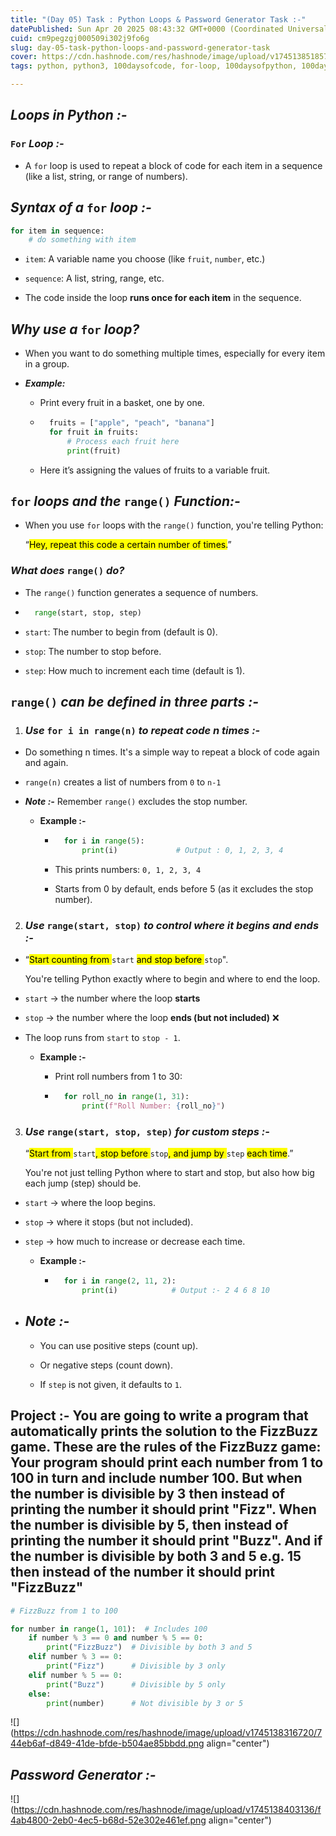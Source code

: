 ```yaml
---
title: "(Day 05) Task : Python Loops & Password Generator Task :-"
datePublished: Sun Apr 20 2025 08:43:32 GMT+0000 (Coordinated Universal Time)
cuid: cm9pegzgj000509i302j9fo6g
slug: day-05-task-python-loops-and-password-generator-task
cover: https://cdn.hashnode.com/res/hashnode/image/upload/v1745138518570/a94dd064-b7cb-47d7-b509-fb9681d0c7f0.jpeg
tags: python, python3, 100daysofcode, for-loop, 100daysofpython, 100daysofprojects, dr-angela-yu

---
```


## ***Loops in Python :-***

### `For` ***Loop :-***

* A `for` loop is used to repeat a block of code for each item in a sequence (like a list, string, or range of numbers).
    

## ***Syntax of a*** `for` ***loop :-***

```python
for item in sequence:
    # do something with item
```

* `item`: A variable name you choose (like `fruit`, `number`, etc.)
    
* `sequence`: A list, string, range, etc.
    
* The code inside the loop **runs once for each item** in the sequence.
    

## ***Why use a*** `for` ***loop?***

* When you want to do something multiple times, especially for every item in a group.
    
* ***Example:***
    
    * Print every fruit in a basket, one by one.
        
    * ```python
        fruits = ["apple", "peach", "banana"]
        for fruit in fruits:
            # Process each fruit here
            print(fruit)
        ```
        
    * Here it’s assigning the values of fruits to a variable fruit.
        

## `for` ***loops and the*** `range()` ***Function:-***

* When you use `for` loops with the `range()` function, you're telling Python:
    
    “<mark>Hey, repeat this code a certain number of times.</mark>”
    

### ***What does*** `range()` ***do?***

* The `range()` function generates a sequence of numbers.
    
* ```python
    range(start, stop, step)
    ```
    
* `start`: The number to begin from (default is 0).
    
* `stop`: The number to stop before.
    
* `step`: How much to increment each time (default is 1).
    

## `range()` ***can be defined in three parts :-***

1. ### ***Use*** `for i in range(n)` ***to repeat code n times :-***
    

* Do something n times. It's a simple way to repeat a block of code again and again.
    
* `range(n)` creates a list of numbers from `0` to `n-1`
    
* ***Note :-*** Remember `range()` excludes the stop number.
    
    * **Example :-**
        
        * ```python
            for i in range(5):
                print(i)             # Output : 0, 1, 2, 3, 4
            ```
            
        * This prints numbers: `0, 1, 2, 3, 4`
            
        * Starts from 0 by default, ends before 5 (as it excludes the stop number).
            

2. ### ***Use*** `range(start, stop)` ***to control where it begins and ends :-***
    

* “<mark>Start counting from </mark> `start` <mark> and stop before </mark> `stop`".
    
    You're telling Python exactly where to begin and where to end the loop.
    
* `start` → the number where the loop **starts**
    
* `stop` → the number where the loop **ends (but not included)** ❌
    
* The loop runs from `start` to `stop - 1`.
    
    * **Example :-**
        
        * Print roll numbers from 1 to 30:
            
        * ```python
            for roll_no in range(1, 31):
                print(f"Roll Number: {roll_no}")
            ```
            

3. ### ***Use*** `range(start, stop, step)` ***for custom steps :-***
    
    “<mark>Start from </mark> `start`<mark>, stop before </mark> `stop`<mark>, and jump by </mark> `step` <mark> each time</mark>.”
    
    You're not just telling Python where to start and stop, but also how big each jump (step) should be.
    

* `start` → where the loop begins.
    
* `stop` → where it stops (but not included).
    
* `step` → how much to increase or decrease each time.
    
    * **Example :-**
        
        * ```python
            for i in range(2, 11, 2):
                print(i)            # Output :- 2 4 6 8 10 
            ```
            
* ## ***Note :-***
    
    * You can use positive steps (count up).
        
    * Or negative steps (count down).
        
    * If `step` is not given, it defaults to `1`.
        
    

## **Project :-** You are going to write a program that automatically prints the solution to the FizzBuzz game. These are the rules of the FizzBuzz game: Your program should print each number from 1 to 100 in turn and include number 100. But when the number is divisible by 3 then instead of printing the number it should print "Fizz". When the number is divisible by 5, then instead of printing the number it should print "Buzz". And if the number is divisible by both 3 and 5 e.g. 15 then instead of the number it should print "FizzBuzz"

```python
# FizzBuzz from 1 to 100

for number in range(1, 101):  # Includes 100
    if number % 3 == 0 and number % 5 == 0:
        print("FizzBuzz")  # Divisible by both 3 and 5
    elif number % 3 == 0:
        print("Fizz")      # Divisible by 3 only
    elif number % 5 == 0:
        print("Buzz")      # Divisible by 5 only
    else:
        print(number)      # Not divisible by 3 or 5
```

![](https://cdn.hashnode.com/res/hashnode/image/upload/v1745138316720/744eb6af-d849-41de-bfde-b504ae85bbdd.png align="center")

## ***Password Generator :-***

![](https://cdn.hashnode.com/res/hashnode/image/upload/v1745138403136/f4ab4800-2eb0-4ec5-b68d-52e302e461ef.png align="center")